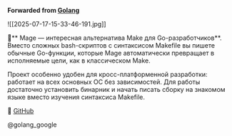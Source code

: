 **Forwarded from [Golang](https://t.me/Golang_google/3018)**

![[2025-07-17-15-33-46-191.jpg]]

🐍** Mage — интересная альтернатива Make для Go-разработчиков**. Вместо сложных bash-скриптов с синтаксисом Makefile вы пишете обычные Go-функции, которые Mage автоматически превращает в исполняемые цели, как в классическом Make.  

Проект особенно удобен для кросс-платформенной разработки: работает на всех основных ОС без зависимостей. Для работы достаточно установить бинарник и начать писать сборку на знакомом языке вместо изучения синтаксиса Makefile.  

🤖 [GitHub](https://github.com/magefile/mage)  

@golang_google
